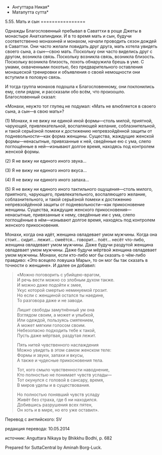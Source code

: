* Ангуттара Никая*
* Матапутта сутта*

5\.55\. Мать и сын
\=\=\=\=\=\=\=\=\=\=\=\=\=\=\=\=

Однажды Благословенный пребывал в Саваттхи в роще Джеты в монастыре Анатхапиндики\. И в то время мать и сын, будучи соответственно монахиней и монахом, начали проводить сезон дождей в Саваттхи\. Они часто желали повидать друг друга, мать хотела увидеть своего сына, а сын—свою мать\. Поскольку они часто виделись друг с другом, возникла связь\. Поскольку возникла связь, возникла близость\. Поскольку возникла близость, похоть обнаружила брешь в уме\. С умами, охваченными похотью, без предварительного оставления монашеской тренировки и объявления о своей немощности они вступили в половую связь\.

И тогда группа монахов подошла к Благословенному, они поклонились ему, сели рядом, и рассказали обо всём, что произошло\. Благословенный сказал:

«Монахи, неужто тот глупец не подумал: «Мать не влюбляется в своего сына, а сын—в свою мать»?

\(1\) Монахи, я не вижу ни единой иной формы—столь милой, приятной, чарующей, привлекательной, воспаляющей желание, соблазнительной, и такой серьёзной помехи к достижению непревзойдённой защиты от подневольности—как форма женщины\. Существа, жаждущие женской формы—ненасытные, привязанные к ней, сведённые ею с ума, слепо поглощённые в ней—изнывают долгое время, находясь под контролем женской формы\.

\(2\) Я не вижу ни единого иного звука…

\(3\) Я не вижу ни единого иного вкуса…

\(4\) Я не вижу ни единого иного запаха…

\(5\) Я не вижу ни единого иного тактильного ощущения—столь милого, приятного, чарующего, привлекательного, воспаляющего желание, соблазнительного, и такой серьёзной помехи к достижению непревзойдённой защиты от подневольности—как прикосновение женщины\. Существа, жаждущие женского прикосновения—ненасытные, привязанные к нему, сведённые им с ума, слепо поглощённые в нём—изнывают долгое время, находясь под контролем женского прикосновения\.

Монахи, когда она идёт, женщина овладевает умом мужчины\. Когда она стоит… сидит… лежит… смеётся… говорит… поёт… несёт что\-либо, женщина овладевает умом мужчины\. Даже будучи раздутой женщина овладевает умом мужчины\. Даже будучи мёртвой женщина овладевает умом мужчины\. Монахи, если кто\-либо мог бы сказать о чём\-либо правдиво: «Это всецело ловушка Мары», то он мог бы так сказать в точности о женщине»\. И далее он добавил:

> «Можно поговорить с убийцею\-врагом,  
> И речь вести можно со злобным духом также\.  
> И можно даже подойти к змее,  
> Укус которой смертью неминуемой грозит\.  
> Но если с женщиной остался ты наедине,  
> То разговора даже и не заводи\.  
>   
> Лишит свободы замутнённый ум она  
> Взглядом своим, а может и улыбкой,  
> Или одеждой, пользуясь смятением,  
> А может мягким голосом своим\.  
> Небезопасно подходить тебе к такой,  
> Пусть даже мёртвая, раздутая лежит\.  
>   
> Пять нитей чувственного наслаждения  
> Можно увидеть в этом самом женском теле:  
> Формы и звуки, запахи и вкусы,  
> А также и чудесные прикосновения тела\.  
>   
> Тот, кого смыло чувственности наводнение,  
> Кто полностью не понимает чувств услады—  
> Тот окунулся с головой в сансару, время,  
> В миров уделы и в существования\.  
>   
> Но полностью понявший чувств усладу  
> Живёт без страха, где б ни находился\.  
> Добившись разрушения всех пятен,  
> Он хоть и в мире, но его уже оставил»\.

Перевод с английского: SV

редакция перевода: 10\.05\.2014

источник: Anguttara Nikaya by Bhikkhu Bodhi, p\. 682

Prepared for SuttaCentral by Aminah Borg\-Luck\.